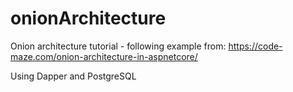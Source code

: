 # onionArchitecture
Onion architecture tutorial - following example from:
https://code-maze.com/onion-architecture-in-aspnetcore/

Using Dapper and PostgreSQL
